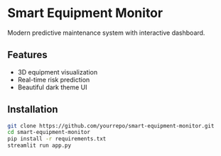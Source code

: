 # Smart Equipment Monitor

Modern predictive maintenance system with interactive dashboard.

## Features
- 3D equipment visualization
- Real-time risk prediction
- Beautiful dark theme UI

## Installation
```bash
git clone https://github.com/yourrepo/smart-equipment-monitor.git
cd smart-equipment-monitor
pip install -r requirements.txt
streamlit run app.py